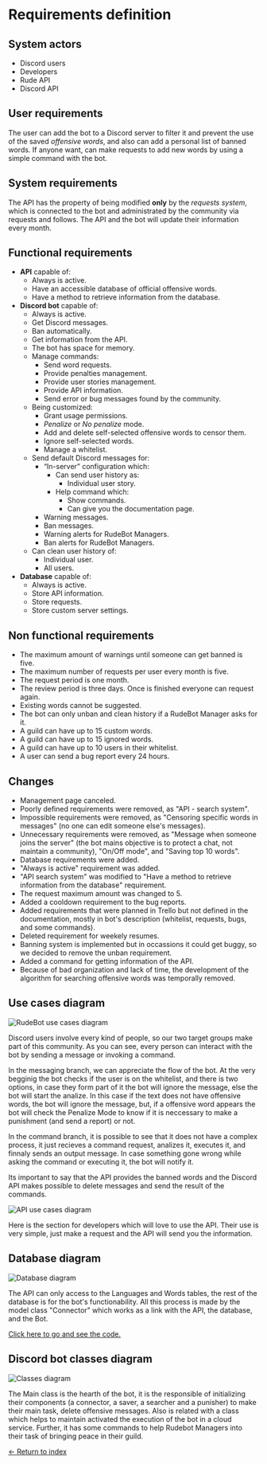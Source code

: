 # Requirements definition

## System actors

- Discord users
- Developers
- Rude API
- Discord API

## User requirements

The user can add the bot to a Discord server to filter it and prevent the use of the saved _offensive words_, and also can add a personal list of banned words. If anyone want, can make requests to add new words by using a simple command with the bot.

## System requirements

The API has the property of being modified **only** by the _requests system_, which is connected to the bot and administrated by the community via requests and follows. The API and the bot will update their information every month.

## Functional requirements

- **API** capable of:
  - Always is active.
  - Have an accessible database of official offensive words.
  - Have a method to retrieve information from the database.
- **Discord bot** capable of:
  - Always is active.
  - Get Discord messages.
  - Ban automatically.
  - Get information from the API.
  - The bot has space for memory.
  - Manage commands:
    - Send word requests.
    - Provide penalties management.
    - Provide user stories management.
    - Provide API information.
    - Send error or bug messages found by the community.
  - Being customized:
    - Grant usage permissions.
    - _Penalize_ or _No penalize_ mode.
    - Add and delete self-selected offensive words to censor them.
    - Ignore self-selected words.
    - Manage a whitelist.
  - Send default Discord messages for:
    - “In-server” configuration which:
      - Can send user history as:
        - Individual user story.
      - Help command which:
        - Show commands.
        - Can give you the documentation page.
    - Warning messages.
    - Ban messages.
    - Warning alerts for RudeBot Managers.
    - Ban alerts for RudeBot Managers.
  - Can clean user history of:
    - Individual user.
    - All users.
- **Database** capable of:
  - Always is active.
  - Store API information.
  - Store requests.
  - Store custom server settings.

## Non functional requirements

- The maximum amount of warnings until someone can get banned is five.
- The maximum number of requests per user every month is five.
- The request period is one month.
- The review period is three days. Once is finished everyone can request again.
- Existing words cannot be suggested.
- The bot can only unban and clean history if a RudeBot Manager asks for it.
- A guild can have up to 15 custom words.
- A guild can have up to 15 ignored words.
- A guild can have up to 10 users in their whitelist.
- A user can send a bug report every 24 hours.

## Changes

- Management page canceled.
- Poorly defined requirements were removed, as "API - search system".
- Impossible requirements were removed, as "Censoring specific words in messages" (no one can edit someone else's messages).
- Unnecessary requirements were removed, as "Message when someone joins the server" (the bot mains objective is to protect a chat, not maintain a community), "On/Off mode", and "Saving top 10 words".
- Database requirements were added.
- "Always is active" requirement was added.
- "API search system" was modified to "Have a method to retrieve information from the database" requirement.
- The request maximum amount was changed to 5.
- Added a cooldown requirement to the bug reports.
- Added requirements that were planned in Trello but not defined in the documentation, mostly in bot's description (whitelist, requests, bugs, and some commands).
- Deleted requirement for weekely resumes.
- Banning system is implemented but in occassions it could get buggy, so we decided to remove the unban requirement.
- Added a command for getting information of the API.
- Because of bad organization and lack of time, the development of the algorithm for searching offensive words was temporally removed.

## Use cases diagram

<img src="../Resources/UseCasesRudeBot.png" alt="RudeBot use cases diagram">

Discord users involve every kind of people, so our two target groups make part of this community. As you can see, every person can interact with the bot by sending a message or invoking a command.

In the messaging branch, we can appreciate the flow of the bot. At the very begginig the bot checks if the user is on the whitelist, and there is two options, in case they form part of it the bot will ignore the message, else the bot will start the analize. In this case if the text does not have offensive words, the bot will ignore the message, but, if a offensive word appears the bot will check the Penalize Mode to know if it is neccessary to make a punishment (and send a report) or not.

In the command branch, it is possible to see that it does not have a complex process, it just recieves a command request, analizes it, executes it, and finnaly sends an output message. In case something gone wrong while asking the command or executing it, the bot will notify it.

Its important to say that the API provides the banned words and the Discord API makes possible to delete messages and send the result of the commands.

<img src="../Resources/UseCasesRudeAPI.png" alt="API use cases diagram">

Here is the section for developers which will love to use the API. Their use is very simple, just make a request and the API will send you the information.

## Database diagram

<img src="../Resources/Database.png" alt="Database diagram">

The API can only access to the Languages and Words tables, the rest of the database is for the bot's functionability. All this process is made by the model class "Connector" which works as a link with the API, the database, and the Bot.

[Click here to go and see the code.](../Code/API/)

## Discord bot classes diagram

<img src="../Resources/ClassDiagramRudeBot.png" alt="Classes diagram">

The Main class is the hearth of the bot, it is the responsible of initializing their components (a connector, a saver, a searcher and a punisher) to make their main task, delete offensive messages. Also is related with a class which helps to maintain activated the execution of the bot in a cloud service. Further, it has some commands to help Rudebot Managers into their task of bringing peace in their guild.

[<- Return to index](../README.md)
